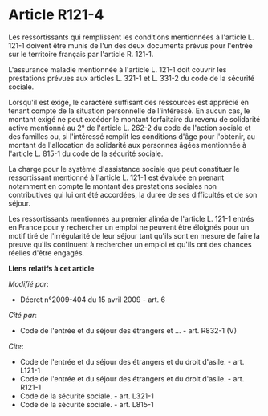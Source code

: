 # Article R121-4

Les ressortissants qui remplissent les conditions mentionnées à l'article L. 121-1 doivent être munis de l'un des deux
documents prévus pour l'entrée sur le territoire français par l'article R. 121-1.

L'assurance maladie mentionnée à l'article L. 121-1 doit couvrir les prestations prévues aux articles L. 321-1 et L. 331-2 du
code de la sécurité sociale. 

Lorsqu'il est exigé, le caractère suffisant des ressources est apprécié en tenant compte de la situation personnelle de
l'intéressé. En aucun cas, le montant exigé ne peut excéder le montant forfaitaire du revenu de solidarité active mentionné
au 2° de l'article L. 262-2 du code de l'action sociale et des familles ou, si l'intéressé remplit les conditions d'âge pour
l'obtenir, au montant de l'allocation de solidarité aux personnes âgées mentionnée à l'article L. 815-1 du code de la
sécurité sociale. 

La charge pour le système d'assistance sociale que peut constituer le ressortissant mentionné à l'article L. 121-1 est
évaluée en prenant notamment en compte le montant des prestations sociales non contributives qui lui ont été accordées, la
durée de ses difficultés et de son séjour. 

Les ressortissants mentionnés au premier alinéa de l'article L. 121-1 entrés en France pour y rechercher un emploi ne peuvent
être éloignés pour un motif tiré de l'irrégularité de leur séjour tant qu'ils sont en mesure de faire la preuve qu'ils
continuent à rechercher un emploi et qu'ils ont des chances réelles d'être engagés.

**Liens relatifs à cet article**

_Modifié par_:

  - Décret n°2009-404 du 15 avril 2009 - art. 6

_Cité par_:

  - Code de l'entrée et du séjour des étrangers et ... - art. R832-1 (V)

_Cite_:

  - Code de l'entrée et du séjour des étrangers et du droit d'asile. - art. L121-1
  - Code de l'entrée et du séjour des étrangers et du droit d'asile. - art. R121-1
  - Code de la sécurité sociale. - art. L321-1
  - Code de la sécurité sociale. - art. L815-1
